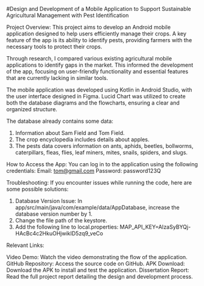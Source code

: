 #Design and Development of a Mobile Application to Support Sustainable Agricultural Management with Pest Identification

Project Overview:
This project aims to develop an Android mobile application designed to help users efficiently manage their crops. A key feature of the app is its ability to identify pests, providing farmers with the necessary tools to protect their crops.

Through research, I compared various existing agricultural mobile applications to identify gaps in the market. This informed the development of the app, focusing on user-friendly functionality and essential features that are currently lacking in similar tools.

The mobile application was developed using Kotlin in Android Studio, with the user interface designed in Figma. Lucid Chart was utilized to create both the database diagrams and the flowcharts, ensuring a clear and organized structure.

The database already contains some data:
1. Information about Sam Field and Tom Field.
2. The crop encyclopedia includes details about apples.
3. The pests data covers information on ants, aphids, beetles, bollworms, caterpillars, fleas, flies, leaf miners, mites, snails, spiders, and slugs.

How to Access the App:
You can log in to the application using the following credentials:
Email: tom@gmail.com
Password: password123Q

Troubleshooting:
If you encounter issues while running the code, here are some possible solutions:
1. Database Version Issue: In app/src/main/java/com/example/data/AppDatabase, increase the database version number by 1.
2. Change the file path of the keystore.
3. Add the following line to local.properties:
MAP_API_KEY=AIzaSyBYQj-HAcBc4c2HkuOHjwikID5zq9_veCo


Relevant Links:

Video Demo: Watch the video demonstrating the flow of the application.
GitHub Repository: Access the source code on GitHub.
APK Download: Download the APK to install and test the application.
Dissertation Report: Read the full project report detailing the design and development process.